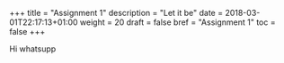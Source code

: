 +++
title = "Assignment 1"
description = "Let it be"
date = 2018-03-01T22:17:13+01:00
weight = 20
draft = false
bref = "Assignment 1"
toc = false
+++

Hi whatsupp